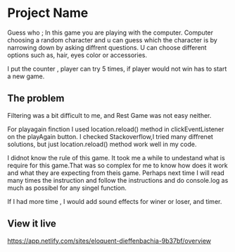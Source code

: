 # Project Name
Guess who ; 
In this game you are playing with the computer. Computer choosing a random character and u can  guess which the character is by narrowing down by asking diffrent questions. U can choose different options such as, hair, eyes color or accessories. 

I put the counter , player can try 5 times, if player would not win has to start a new game. 


## The problem

Filtering was a bit difficult to me, and Rest Game was not easy neither. 

For playagain finction I used location.reload() method in clickEventListener on the playAgain button. I checked Stackoverflow,I tried many diffrenet solutions, but just location.reload() method work well in my code. 

I didnot know the rule of this game. It took me a while to undestand what is require for this game.That was so complex for me to know how does it work and what they are expecting from theis game. Perhaps next time I will read many times the instruction and follow the instructions and do console.log as much as possibel for any singel function. 

If I had more time , I would add sound effects for winer or loser, and timer. 

## View it live
https://app.netlify.com/sites/eloquent-dieffenbachia-9b37bf/overview

